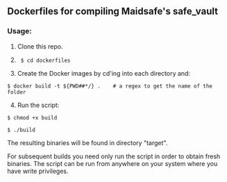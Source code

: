 <h2>Dockerfiles for compiling Maidsafe's safe_vault</h2>

<h3>Usage:</h3>

1. Clone this repo.

2. ``` $ cd dockerfiles```

3. Create the Docker images by cd'ing into each directory and:
```
$ docker build -t ${PWD##*/} .    # a regex to get the name of the folder
```

4. Run the script:
```
$ chmod +x build

$ ./build
```

The resulting binaries will be found in directory "target".

For subsequent builds you need only run the script in order to obtain fresh binaries. The script can be run from anywhere on your system where you have write privileges.
